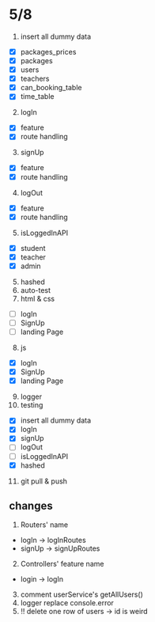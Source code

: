 # 5/8
1. insert all dummy data 
- [x] packages_prices
- [x] packages
- [x] users
- [x] teachers
- [x] can_booking_table
- [x] time_table
2. logIn
- [x] feature
- [x] route handling
3. signUp
- [x] feature
- [x] route handling
4. logOut
- [x] feature
- [x] route handling
5. isLoggedInAPI
- [x] student
- [x] teacher
- [x] admin
5. hashed
6. auto-test
7. html & css 
- [ ] logIn
- [ ] SignUp
- [ ] landing Page
8. js
- [x] logIn
- [x] SignUp
- [x] landing Page
9. logger
10. testing
- [x] insert all dummy data 
- [x] logIn
- [x] signUp
- [ ] logOut
- [ ] isLoggedInAPI
- [x] hashed

11. git pull & push

## changes
1. Routers' name
- logIn -> logInRoutes
- signUp -> signUpRoutes
2. Controllers' feature name
- login -> logIn
3. comment userService's getAllUsers()
4. logger replace console.error
5. !! delete one row of users -> id is weird


